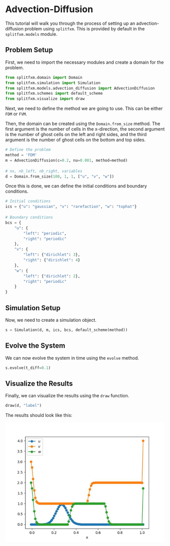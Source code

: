 # Advection-Diffusion

This tutorial will walk you through the process of setting up an advection-diffusion problem using `splitfxm`. This is provided by default in the `splitfxm.models` module.

## Problem Setup

First, we need to import the necessary modules and create a domain for the problem.

```python
from splitfxm.domain import Domain
from splitfxm.simulation import Simulation
from splitfxm.models.advection_diffusion import AdvectionDiffusion
from splitfxm.schemes import default_scheme
from splitfxm.visualize import draw
```

Next, we need to define the method we are going to use. This can be either `FDM` or `FVM`.

Then, the domain can be created using the `Domain.from_size` method. The first argument is the number of cells in the x-direction, the second argument is the number of ghost cells on the left and right sides, and the third argument is the number of ghost cells on the bottom and top sides.


```python
# Define the problem
method = 'FDM'
m = AdvectionDiffusion(c=0.2, nu=0.001, method=method)

# nx, nb_left, nb_right, variables
d = Domain.from_size(100, 1, 1, ["u", "v", "w"])
```

Once this is done, we can define the initial conditions and boundary conditions.

```python
# Initial conditions
ics = {"u": "gaussian", "v": "rarefaction", "w": "tophat"}

# Boundary conditions
bcs = {
    "u": {
        "left": "periodic",
        "right": "periodic"
    },
    "v": {
        "left": {"dirichlet": 3},
        "right": {"dirichlet": 4}
    },
    "w": {
        "left": {"dirichlet": 2},
        "right": "periodic"
    }
}
```

## Simulation Setup

Now, we need to create a simulation object.

```python
s = Simulation(d, m, ics, bcs, default_scheme(method))
```

## Evolve the System

We can now evolve the system in time using the `evolve` method.

```python
s.evolve(t_diff=0.1)
```

## Visualize the Results

Finally, we can visualize the results using the `draw` function.

```python
draw(d, "label")
```

The results should look like this:

![img](../images/advection_diffusion.jpg)